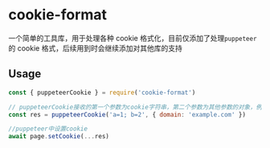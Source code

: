 # cookie-format

一个简单的工具库，用于处理各种 cookie 格式化，目前仅添加了处理`puppeteer`的 cookie 格式，后续用到时会继续添加对其他库的支持

## Usage

```js
const { puppeteerCookie } = require('cookie-format')

// puppeteerCookie接收的第一个参数为cookie字符串，第二个参数为其他参数的对象，例如：domain、url等
const res = puppeteerCookie('a=1; b=2', { domain: 'example.com' })

//puppeteer中设置cookie
await page.setCookie(...res)
```
